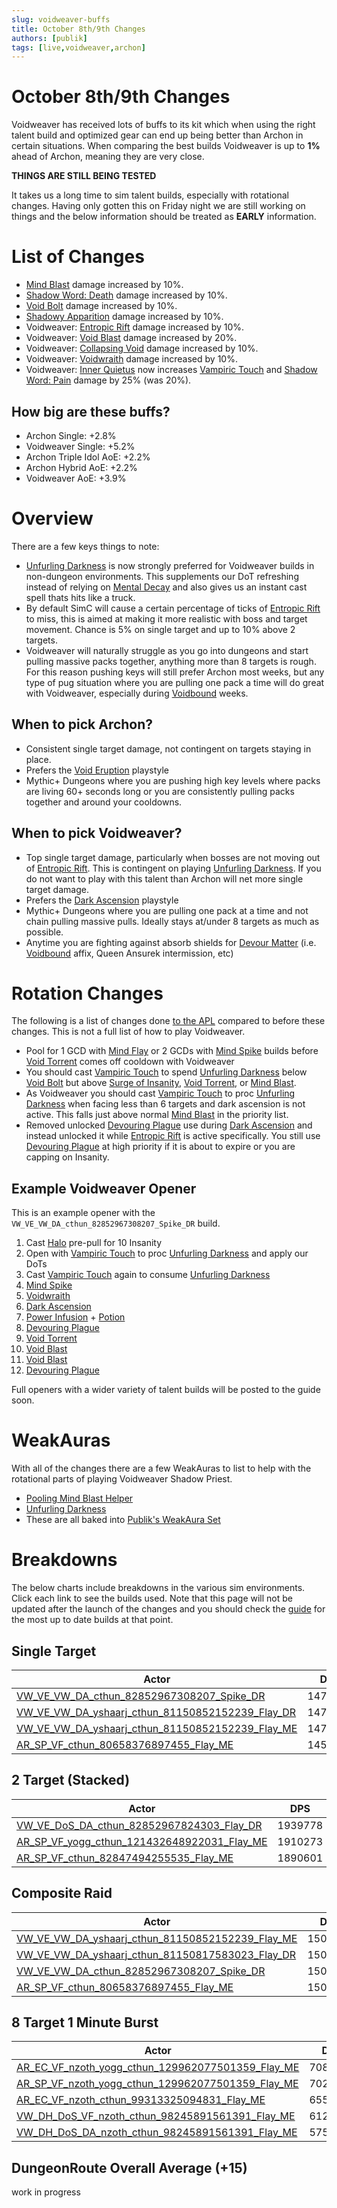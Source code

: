 ```yaml
---
slug: voidweaver-buffs
title: October 8th/9th Changes
authors: [publik]
tags: [live,voidweaver,archon]
---
```


# October 8th/9th Changes
Voidweaver has received lots of buffs to its kit which when using the right talent build and optimized gear can end up being better than Archon in certain situations. When comparing the best builds Voidweaver is up to **1%** ahead of Archon, meaning they are very close.

**THINGS ARE STILL BEING TESTED**

It takes us a long time to sim talent builds, especially with rotational changes. Having only gotten this on Friday night we are still working on things and the below information should be treated as **EARLY** information.

# List of Changes
- [Mind Blast](https://www.wowhead.com/spell=8092/mind-blast) damage increased by 10%.
- [Shadow Word: Death](https://www.wowhead.com/spell=32379/shadow-word-death) damage increased by 10%.
- [Void Bolt](https://www.wowhead.com/spell=205448/void-bolt) damage increased by 10%.
- [Shadowy Apparition](https://www.wowhead.com/spell=341263/shadowy-apparition) damage increased by 10%.
- Voidweaver: [Entropic Rift](https://www.wowhead.com/spell=447444/entropic-rift) damage increased by 10%.
- Voidweaver: [Void Blast](https://www.wowhead.com/spell=450405/void-blast) damage increased by 20%.
- Voidweaver: [Collapsing Void](https://www.wowhead.com/spell=448403/collapsing-void) damage increased by 10%.
- Voidweaver: [Voidwraith](https://www.wowhead.com/spell=451234/voidwraith) damage increased by 10%.
- Voidweaver: [Inner Quietus](https://www.wowhead.com/spell=448278/inner-quietus) now increases [Vampiric Touch](https://www.wowhead.com/spell=34914/vampiric-touch) and [Shadow Word: Pain](https://www.wowhead.com/spell=589/shadow-word-pain) damage by 25% (was 20%).

## How big are these buffs?
- Archon Single: +2.8%
- Voidweaver Single: +5.2%
- Archon Triple Idol AoE: +2.2%
- Archon Hybrid AoE: +2.2%
- Voidweaver AoE: +3.9%

# Overview
There are a few keys things to note:
- [Unfurling Darkness](https://www.wowhead.com/spell=341273/unfurling-darkness) is now strongly preferred for Voidweaver builds in non-dungeon environments. This supplements our DoT refreshing instead of relying on [Mental Decay](https://www.wowhead.com/spell=375994/mental-decay) and also gives us an instant cast spell thats hits like a truck.
- By default SimC will cause a certain percentage of ticks of [Entropic Rift](https://www.wowhead.com/spell=447444/entropic-rift) to miss, this is aimed at making it more realistic with boss and target movement. Chance is 5% on single target and up to 10% above 2 targets.
- Voidweaver will naturally struggle as you go into dungeons and start pulling massive packs together, anything more than 8 targets is rough. For this reason pushing keys will still prefer Archon most weeks, but any type of pug situation where you are pulling one pack a time will do great with Voidweaver, especially during [Voidbound](https://www.wowhead.com/affix=158/xalataths-bargain-voidbound) weeks.

## When to pick Archon?
- Consistent single target damage, not contingent on targets staying in place.
- Prefers the [Void Eruption](https://www.wowhead.com/spell=228260/void-eruption) playstyle
- Mythic+ Dungeons where you are pushing high key levels where packs are living 60+ seconds long or you are consistently pulling packs together and around your cooldowns.

## When to pick Voidweaver?
- Top single target damage, particularly when bosses are not moving out of [Entropic Rift](https://www.wowhead.com/spell=447444/entropic-rift). This is contingent on playing [Unfurling Darkness](https://www.wowhead.com/spell=341273/unfurling-darkness). If you do not want to play with this talent than Archon will net more single target damage.
- Prefers the [Dark Ascension](https://www.wowhead.com/spell=391109/dark-ascension) playstyle
- Mythic+ Dungeons where you are pulling one pack at a time and not chain pulling massive pulls. Ideally stays at/under 8 targets as much as possible.
- Anytime you are fighting against absorb shields for [Devour Matter](https://www.wowhead.com/spell=451840/devour-matter) (i.e. [Voidbound](https://www.wowhead.com/affix=158/xalataths-bargain-voidbound) affix, Queen Ansurek intermission, etc)

# Rotation Changes
The following is a list of changes done [to the APL](https://github.com/WarcraftPriests/tww-shadow-priest/commit/04ae29b302878e564879f8db1a060993b31e14de#diff-65271d6253b4d5d7711a953aab2f90f9ff8ad90db3ccbe0df8f7ac6a4fa91511) compared to before these changes. This is not a full list of how to play Voidweaver.
- Pool for 1 GCD with [Mind Flay](https://www.wowhead.com/spell=15407/mind-flay) or 2 GCDs with [Mind Spike](https://www.wowhead.com/spell=73510/mind-spike) builds before [Void Torrent](https://www.wowhead.com/spell=263165/void-torrent) comes off cooldown with Voidweaver
- You should cast [Vampiric Touch](https://www.wowhead.com/spell=34914/vampiric-touch) to spend [Unfurling Darkness](https://www.wowhead.com/spell=341273/unfurling-darkness) below [Void Bolt](https://www.wowhead.com/spell=205448/void-bolt) but above [Surge of Insanity](https://www.wowhead.com/spell=391399/surge-of-insanity), [Void Torrent](https://www.wowhead.com/spell=263165/void-torrent), or [Mind Blast](https://www.wowhead.com/spell=8092/mind-blast).
- As Voidweaver you should cast [Vampiric Touch](https://www.wowhead.com/spell=34914/vampiric-touch) to proc [Unfurling Darkness](https://www.wowhead.com/spell=341273/unfurling-darkness) when facing less than 6 targets and dark ascension is not active. This falls just above normal [Mind Blast](https://www.wowhead.com/spell=8092/mind-blast) in the priority list.
- Removed unlocked [Devouring Plague](https://www.wowhead.com/spell=335467/devouring-plague) use during [Dark Ascension](https://www.wowhead.com/spell=391109/dark-ascension) and instead unlocked it while [Entropic Rift](https://www.wowhead.com/spell=447444/entropic-rift) is active specifically. You still use [Devouring Plague](https://www.wowhead.com/spell=335467/devouring-plague) at high priority if it is about to expire or you are capping on Insanity.

## Example Voidweaver Opener
This is an example opener with the `VW_VE_VW_DA_cthun_82852967308207_Spike_DR` build.
1. Cast [Halo](https://www.wowhead.com/spell=120644/halo) pre-pull for 10 Insanity
2. Open with [Vampiric Touch](https://www.wowhead.com/spell=34914/vampiric-touch) to proc [Unfurling Darkness](https://www.wowhead.com/spell=341273/unfurling-darkness) and apply our DoTs
3. Cast [Vampiric Touch](https://www.wowhead.com/spell=34914/vampiric-touch) again to consume [Unfurling Darkness](https://www.wowhead.com/spell=341273/unfurling-darkness)
4. [Mind Spike](https://www.wowhead.com/spell=73510/mind-spike)
5. [Voidwraith](https://www.wowhead.com/spell=451234/voidwraith)
6. [Dark Ascension](https://www.wowhead.com/spell=391109/dark-ascension)
7. [Power Infusion](https://www.wowhead.com/spell=10060/power-infusion) + [Potion](https://www.wowhead.com/item=212265/tempered-potion)
8. [Devouring Plague](https://www.wowhead.com/spell=335467/devouring-plague)
9. [Void Torrent](https://www.wowhead.com/spell=263165/void-torrent)
10. [Void Blast](https://www.wowhead.com/spell=450405/void-blast)
11. [Void Blast](https://www.wowhead.com/spell=450405/void-blast)
12. [Devouring Plague](https://www.wowhead.com/spell=335467/devouring-plague)

Full openers with a wider variety of talent builds will be posted to the guide soon.

# WeakAuras
With all of the changes there are a few WeakAuras to list to help with the rotational parts of playing Voidweaver Shadow Priest.
- [Pooling Mind Blast Helper](https://wago.io/KyDoZneJU)
- [Unfurling Darkness](https://wago.io/VZNUnVvO0)
- These are all baked into [Publik's WeakAura Set](https://wago.io/HkQsadDaf)

# Breakdowns
The below charts include breakdowns in the various sim environments. Click each link to see the builds used. Note that this page will not be updated after the launch of the changes and you should check the [guide](https://www.icy-veins.com/wow/shadow-priest-pve-dps-spec-builds-talents) for the most up to date builds at that point.

## Single Target
| Actor | DPS | Increase |
|---|:---:|:---:|
|[VW_VE_VW_DA_cthun_82852967308207_Spike_DR](https://www.wowhead.com/talent-calc/priest/shadow/voidweaver/DAREEAVFEERUFEKFSJFQCBUNVRFRRFUiREokBBEEFVVUCRA)|1474413|1.05%|
|[VW_VE_VW_DA_yshaarj_cthun_81150852152239_Flay_DR](https://www.wowhead.com/talent-calc/priest/shadow/voidweaver/DAREEAVFEERUFEKFSJFQCBUNVRFRUFShUFglBBEEFVVUCRA)|1471702|0.87%|
|[VW_VE_VW_DA_yshaarj_cthun_81150852152239_Flay_ME](https://www.wowhead.com/talent-calc/priest/shadow/voidweaver/DAREEAVFEERUFEKFSJFQCBUNVRFRUFShUFglBBAEFVVUCRA)|1471603|0.86%|
|[AR_SP_VF_cthun_80658376897455_Flay_ME](https://www.wowhead.com/talent-calc/priest/shadow/archon/DAREEAVFEERUFEKFSJFQCBUNVRFQUFQqRUkkBBQEFVVUBR)|1459065|0.00%|

## 2 Target (Stacked)
| Actor | DPS | Increase |
|---|:---:|:---:|
|[VW_VE_DoS_DA_cthun_82852967824303_Flay_DR](https://www.wowhead.com/talent-calc/priest/shadow/voidweaver/DAREEAVFEERUFEKFSJFQCBUNVRFRUFRiREokBBEEFVVUCQA)|1939778|2.60%|
|[AR_SP_VF_yogg_cthun_121432648922031_Flay_ME](https://www.wowhead.com/talent-calc/priest/shadow/archon/DAREEAVFEERUFEKFSJFQCBUNVRFQUFQqQUKgFBQEFVVUBR)|1910273|1.04%|
|[AR_SP_VF_cthun_82847494255535_Flay_ME](https://www.wowhead.com/talent-calc/priest/shadow/archon/DAREEAVFEERUFEKFSJFQCBUNVRFQUFSoUUogBBQEFVVUBR)|1890601|0.00%|

## Composite Raid
| Actor | DPS | Increase |
|---|:---:|:---:|
|[VW_VE_VW_DA_yshaarj_cthun_81150852152239_Flay_ME](https://www.wowhead.com/talent-calc/priest/shadow/voidweaver/DAREEAVFEERUFEKFSJFQCBUNVRFRUFShUFglBBAEFVVUCRA)|1509351|0.61%|
|[VW_VE_VW_DA_yshaarj_cthun_81150817583023_Flay_DR](https://www.wowhead.com/talent-calc/priest/shadow/voidweaver/DAREEAVFEERUFEKFSJFQCBUNVRFVUVQhUFglBBREFVVUCRA)|1508914|0.58%|
|[VW_VE_VW_DA_cthun_82852967308207_Spike_DR](https://www.wowhead.com/talent-calc/priest/shadow/voidweaver/DAREEAVFEERUFEKFSJFQCBUNVRFRRFUiREokBBEEFVVUCRA)|1506562|0.42%|
|[AR_SP_VF_cthun_80658376897455_Flay_ME](https://www.wowhead.com/talent-calc/priest/shadow/archon/DAREEAVFEERUFEKFSJFQCBUNVRFQUFQqRUkkBBQEFVVUBR)|1500222|0.00%|

## 8 Target 1 Minute Burst
| Actor | DPS | Increase |
|---|:---:|:---:|
|[AR_EC_VF_nzoth_yogg_cthun_129962077501359_Flay_ME](https://www.wowhead.com/talent-calc/priest/shadow/archon/DAREEAVFEERUFEKFSJFQCBUNVRFUURSkQUKEVBUEFVVUBQ)|7084412|23.06%|
|[AR_SP_VF_nzoth_yogg_cthun_129962077501359_Flay_ME](https://www.wowhead.com/talent-calc/priest/shadow/archon/DAREEAVFEERUFEKFSJFQCBUNVRFUURSkQUKEVBUEFVVUBR)|7027564|22.08%|
|[AR_EC_VF_nzoth_cthun_99313325094831_Flay_ME](https://www.wowhead.com/talent-calc/priest/shadow/archon/DAREEAVFEERUFEKFSJFQCBUNVRFUURSoQUIkRBUEFVVUBQ)|6557883|13.92%|
|[VW_DH_DoS_VF_nzoth_cthun_98245891561391_Flay_ME](https://www.wowhead.com/talent-calc/priest/shadow/voidweaver/DAREEAVFEERUFEKFSJFQCBUNVRFUQVSkREkkRBUEFVVUCUA)|6124339|6.39%|
|[VW_DH_DoS_DA_nzoth_cthun_98245891561391_Flay_ME](https://www.wowhead.com/talent-calc/priest/shadow/voidweaver/DAREEAVFEERUFEKFSJFQCBUNVRFUQVSkREkkRBQEFVVUCUA)|5756666|0.00%|

## DungeonRoute Overall Average (+15)
work in progress